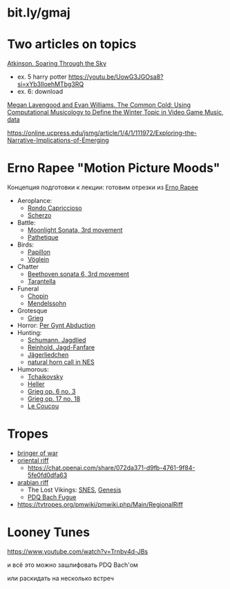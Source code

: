 # bit.ly/gmaj

# Two articles on topics

[Atkinson. Soaring Through the Sky](https://mtosmt.org/issues/mto.19.25.2/mto.19.25.2.atkinson.html)
- ex. 5 harry potter https://youtu.be/UowG3JGOsa8?si=xYb3IloehMTbg3RQ
- ex. 6: download

[Megan Lavengood and Evan Williams. The Common Cold: Using Computational Musicology to Define the Winter Topic in Video Game Music](https://www.mtosmt.org/issues/mto.23.29.1/mto.23.29.1.lavengoodwilliams.html), [data](https://github.com/likethebourbon/winter-git/blob/main/data/raw/winter-data_220308.csv)

 https://online.ucpress.edu/jsmg/article/1/4/1/111972/Exploring-the-Narrative-Implications-of-Emerging

# Erno Rapee "Motion Picture Moods"

Концепция подготовки к лекции: готовим отрезки из [Erno Rapee](https://www.sfsma.org/ARK/22915/motion-picture-moods/)

- Aeroplance:
   - [Rondo Capriccioso](https://youtu.be/CoVUoAUhocs?si=bHnW-dUiNmlKJ7ka&t=144)
   - [Scherzo](https://www.youtube.com/watch?v=w7Ag4mzpf04)
- Battle:
   - [Moonlight Sonata, 3rd movement](https://www.youtube.com/watch?v=BV7RkEL6oRc)
   - [Pathetique](https://youtu.be/91MTUXla-lE?si=fLiYP2jTYqbeaDd_&t=103)
- Birds:
   - [Papillon](https://www.youtube.com/watch?v=7eR5avWJStQ)
   - [Vöglein](https://www.youtube.com/watch?v=TYXiJvYs3bk)
- Chatter
   - [Beethoven sonata 6, 3rd movement](https://youtu.be/FjmzBuRnIHk?si=3h8wLfMG0sqlT6c4&t=674)
   - [Tarantella](https://www.youtube.com/watch?v=TkMPZ9-SVvA)
- Funeral
   - [Chopin](https://www.youtube.com/watch?v=7-9wXQpzESo)   
   - [Mendelssohn](https://www.youtube.com/watch?v=p59PEje1QIU)
- Grotesque
   - [Grieg](https://www.youtube.com/watch?v=OjTA61-kv2w)
- Horror: [Per Gynt Abduction](https://www.youtube.com/watch?v=bYm529DcpDM)
- Hunting:
   - [Schumann. Jagdlied](https://youtu.be/gSUUI3_W4eQ?si=BmWyXrTefbAflqpY&t=837)
   - [Reinhold. Jagd-Fanfare](https://www.youtube.com/watch?v=t-0s_j2oDic)
   - [Jägerliedchen](https://www.youtube.com/watch?v=j-g3_A4-AIc)
   - [natural horn call in NES](https://vpavlenko.github.io/chiptheory/search/motive/natural_horn_call)
- Humorous:
   - [Tchaikovsky](https://www.youtube.com/watch?v=61nHYONLk7g)
   - [Heller](https://www.youtube.com/watch?v=1Pl_kWeuZxs)
   - [Grieg op. 6 no. 3](https://youtu.be/fzvpHQsgRCQ?si=yH8TZ2qrT_COx9bx&t=340)
   - [Grieg op. 17 no. 18](https://youtu.be/HrmZMPhKj78?si=NgDuykF33O0Gy-fP&t=1355)
   - [Le Coucou](https://www.youtube.com/watch?v=_PfRRTQeXxY)

# Tropes

- [bringer of war](https://tvtropes.org/pmwiki/pmwiki.php/Main/BringerOfWarMusic)
- [oriental riff](https://en.wikipedia.org/wiki/Oriental_riff)
   - https://chat.openai.com/share/072da371-d9fb-4761-9f84-5fe0fd0dfa63
- [arabian riff](https://en.wikipedia.org/wiki/Arabian_riff)
   - The Lost Vikings: [SNES](https://youtu.be/jcqziDlhhRI?si=Z7_1LDBy83Zq0x43&t=2425), [Genesis](https://youtu.be/pqhzbxltZY0?si=XZK0kX7CZvgIuzHX&t=3407)
   - [PDQ Bach Fugue](https://youtu.be/baUHfb9EIzg?si=w8QtL53YpYOAcjhb&t=384)
- https://tvtropes.org/pmwiki/pmwiki.php/Main/RegionalRiff

# Looney Tunes

https://www.youtube.com/watch?v=Trnbv4d-JBs

и всё это можно зашлифовать PDQ Bach'ом

или раскидать на несколько встреч
